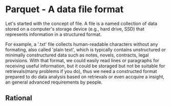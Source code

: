 # Parquet - A data file format

Let's started with the concept of file. A file is a named collection of data stored on a computer's storage device (e.g., hard drive, SSD) that represents information in a structured format.

For example, a '.txt' file collects human-readable characters without any formating, also called 'plain text', which is typically contains unstructured or minimally constructured data such as notes, novels, contracts, legal provisions. With that format, we could easily read lines or paragraphs for receiving useful information, but it could be storaged but not be suitable for retrievals(many problems if you do), thus we need a constructed format prepared to do data analysis based on retrievals or even accquire a insight, an general advanced requirements by people.

## Rational
